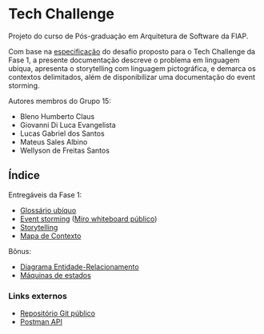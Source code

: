 # Tech Challenge

Projeto do curso de Pós-graduação em Arquitetura de Software da FIAP.

Com base na [especificação](spec.md) do desafio proposto para o Tech Challenge da Fase 1, a presente documentação descreve o problema em linguagem ubíqua, apresenta o storytelling com linguagem pictográfica, e demarca os contextos delimitados, além de disponibilizar uma documentação do event storming.

Autores membros do Grupo 15:

- Bleno Humberto Claus
- Giovanni Di Luca Evangelista
- Lucas Gabriel dos Santos
- Mateus Sales Albino
- Wellyson de Freitas Santos

## Índice

Entregáveis da Fase 1:

- [Glossário ubíquo](glossary.md)
- [Event storming](event-storming.md) ([Miro whiteboard público](https://miro.com/app/board/uXjVMqdH21Q=/?share_link_id=101165721616))
- [Storytelling](storytelling.md)
- [Mapa de Contexto](context-map.md)

Bônus:

- [Diagrama Entidade-Relacionamento](schema.md)
- [Máquinas de estados](state-machines.md)

### Links externos

- [Repositório Git público](https://github.com/FIAP-3SOAT-G15/tech-challenge)
- [Postman API](https://fiap-3soat-g15.postman.co/workspace/tech-challenge~febf1412-7ce2-4cb4-8bca-50f4fdd3a479/api/c77ec61d-c410-443e-92f7-c204be16083b?action=share&creator=12986472)
